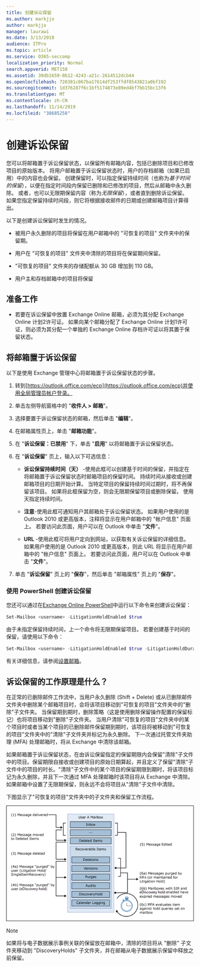 ```yaml
---
title: 创建诉讼保留
ms.author: markjjo
author: markjjo
manager: laurawi
ms.date: 3/13/2018
audience: ITPro
ms.topic: article
ms.service: O365-seccomp
localization_priority: Normal
search.appverid: MET150
ms.assetid: 39db1659-0b12-4243-a21c-2614512dcb44
ms.openlocfilehash: 720381c067ba17614df253ffdf0543821a0bf192
ms.sourcegitcommit: 1d376287f6c1bf5174873e89ed4bf7bb15bc13f6
ms.translationtype: MT
ms.contentlocale: zh-CN
ms.lasthandoff: 11/14/2019
ms.locfileid: "38685258"
---
```

# <a name="create-a-litigation-hold"></a>创建诉讼保留

您可以将邮箱置于诉讼保留状态，以保留所有邮箱内容，包括已删除项目和已修改项目的原始版本。 将用户邮箱置于诉讼保留状态时，用户的存档邮箱（如果已启用）中的内容也会保留。 创建保留时，可以指定保留持续时间（也称为*基于时间的保留*），以便在指定时间段内保留已删除和已修改的项目，然后从邮箱中永久删除。 或者，也可以无限期保留内容（称为*无限保留*），或者直到删除诉讼保留。 如果您指定保留持续时间段，则它将根据接收邮件的日期或创建邮箱项目计算得出。 
  
以下是创建诉讼保留时发生的情况。
  
- 被用户永久删除的项目将保留在用户邮箱中的 "可恢复的项目" 文件夹中的保留期。
    
- 用户在 "可恢复的项目" 文件夹中清除的项目将在保留期间保留。
    
- "可恢复的项目" 文件夹的存储配额从 30 GB 增加到 110 GB。
    
- 用户主和存档邮箱中的项目将保留
    
## <a name="before-you-begin"></a>准备工作

- 若要在诉讼保留中放置 Exchange Online 邮箱，必须为其分配 Exchange Online 计划2许可证。 如果向某个邮箱分配了 Exchange Online 计划1许可证，则必须为其分配一个单独的 Exchange Online 存档许可证以将其置于保留状态。
    

## <a name="place-a-mailbox-on-litigation-hold"></a>将邮箱置于诉讼保留

以下是使用 Exchange 管理中心将邮箱置于诉讼保留状态的步骤。

1. 转到[https://outlook.office.com/ecp](https://outlook.office.com/ecp)并使用全局管理员帐户登录。

2. 单击左侧导航窗格中的 "**收件人 > 邮箱**"。

3. 选择要置于诉讼保留状态的邮箱，然后单击 "**编辑**"。

4. 在邮箱属性页上，单击 "**邮箱功能**"。
    
5. 在 "**诉讼保留：已禁用**" 下，单击 "**启用**" 以将邮箱置于诉讼保留状态。
    
6. 在 "**诉讼保留**" 页上，输入以下可选信息： 
    
    - **诉讼保留持续时间（天）** -使用此框可以创建基于时间的保留，并指定在将邮箱置于诉讼保留状态时邮箱项目的保留时间。 持续时间从接收或创建邮箱项目的日期开始计算。 当特定项目的保留持续时间过期时，将不再保留该项目。 如果将此框保留为空，则会无限期保留项目或删除保留。 使用天指定持续时间。
    
    - **注意**-使用此框可通知用户其邮箱处于诉讼保留状态。 如果用户使用的是 Outlook 2010 或更高版本，注释将显示在用户邮箱中的 "帐户信息" 页面上。 若要访问此页面，用户可以在 Outlook 中单击 "**文件**"。
    
    - **URL** -使用此框可将用户定向到网站，以获取有关诉讼保留的详细信息。 如果用户使用的是 Outlook 2010 或更高版本，则此 URL 将显示在用户邮箱中的 "帐户信息" 页面上。 若要访问此页面，用户可以在 Outlook 中单击 "**文件**"。

7. 单击 "**诉讼保留**" 页上的 "**保存**"，然后单击 "邮箱属性" 页上的 "**保存**"。

### <a name="create-a-litigation-hold-using-powershell"></a>使用 PowerShell 创建诉讼保留

您还可以通过在[Exchange Online PowerShell](https://docs.microsoft.com/powershell/exchange/exchange-online/connect-to-exchange-online-powershell/connect-to-exchange-online-powershell)中运行以下命令来创建诉讼保留：

```powershell
Set-Mailbox <username> -LitigationHoldEnabled $true
```

由于未指定保留持续时间，上一个命令将无限期保留项目。 若要创建基于时间的保留，请使用以下命令：

```powershell
Set-Mailbox <username> -LitigationHoldEnabled $true -LitigationHoldDuration <number of days>
```

有关详细信息，请参阅[设置邮箱](https://docs.microsoft.com/powershell/module/exchange/mailboxes/set-mailbox)。

## <a name="how-does-litigation-hold-work"></a>诉讼保留的工作原理是什么？

在正常的已删除邮件工作流中，当用户永久删除 (Shift + Delete) 或从已删除邮件文件夹中删除某个邮箱项目时，会将该项目移动到"可恢复的项目"文件夹中的"删除"子文件夹。 当保留期到期时，删除策略（这是使用删除保留操作配置的保留标记）也将项目移动到"删除"子文件夹。 当用户清除"可恢复的项目"文件夹中的某个项目时或者当某个项目的已删除邮件保留期到期时，该项目将被移动到"可恢复的项目"文件夹中的"清除"子文件夹并标记为永久删除。 下一次通过托管文件夹助理 (MFA) 处理邮箱时，将从 Exchange 中清除该邮箱。

如果邮箱置于诉讼保留状态，在由诉讼保留指定的保留期限内会保留"清除"子文件中的项目。保留期限自接收或创建项目的原始日期算起，并且定义了保留"清除"子文件中的项目的时长。"清除"子文件中的某个项目的保留期限到期时，将该项目标记为永久删除，并且下一次通过 MFA 处理邮箱时该项目将从 Exchange 中清除。如果邮箱中设置了无限期保留，则永远不会将项目从"清除"子文件中清除。

下图显示了"可恢复的项目"文件夹中的子文件夹和保留工作流程。

![诉讼保留生命周期](media/LitigationHoldLifeCycle.png)

> [!NOTE]
> 如果将与电子数据展示事例关联的保留放在邮箱中，清除的项目将从 "删除" 子文件夹移动到 "DiscoveryHolds" 子文件夹，并在邮箱从电子数据展示保留中释放之前保留。
  